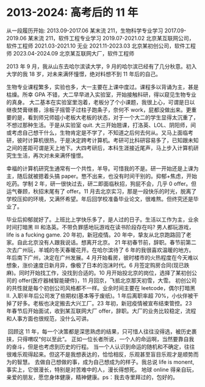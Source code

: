 # 2013-2024: 高考后的 11 年

从一段履历开始:
2013.09-2017.06 某末流 211，生物科学专业学习
2017.09-2019.06 某末流 211，软件工程专业学习
2019.07-2021.02 北京某互联网公司，软件工程师
2021.03-2021.10 无业
2021.11-2023.03 北京某初创公司，软件工程师
2023.04-2024.09 北京某互联网大厂，软件工程师

2013 年 9 月，我从山东去哈尔滨读大学，9 月的哈尔滨已经有了几分秋意。初入大学的我 18 岁，对未来满怀憧憬，绝对料想不到 11 年后的自己。

生物专业课程繁多，实验也多，大一主要在上课中度过。课程多以背诵为主，甚是枯燥。所幸 GPA 不错，大二早早进入实验室，开始接触科研，得以窥见生物专业的真身。
大二基本在实验室里泡着，老板分了个小课题，我很上心，可谓是日以继夜焚膏继晷，涂板子摇管子过柱子跑条子，奈何不 work，屁都没做出来。更重要的是，看到师兄师姐小老板大老板的状态，对于一个大二的学生显得太沉重了，不想过那种生活。于是从实验室 quit.
大三开始翘课，打洛英、LOL、阴阳师，间或考虑自己想干什么，生物肯定是不学了，不知道之后何去何从。又马上面临考研，彼时计算机很热，于是决定跨考计算机。考研可比科研容易多了，已知跟未知之间的差距可谓是天上地下。大四考研后，本科生涯接近尾声，马上步入计算机研究生生活，再次对未来满怀憧憬。

幸福的计算机研究生通常有一个共性，羊导。可惜我的不是。研一开始还是上课为主，随后就被摁着头搞 paper。憋不出来，也没有时间干别的。抑郁+焦虑，开始吃药。学制 2 年，研一很快过去，研二即面临秋招，狗屁不会，几乎 0 offer。但运气眷顾，秋招末尾有了 offer。11 月去北京实习，那是一段快乐的时光，脱离了学校压抑的环境，又满怀希望。年后回学校准备毕业论文，很难熬。但终究还是毕业了。

毕业后抑郁就好了。上班比上学快乐多了，是人过的日子。生活以工作为主，业余时间打暗黑 Ⅲ 和洛英。不带负罪感地玩游戏在读书阶段存在吗? 男人都玩游戏，life is a fucking game.
20 年初，新冠疫情。20 年中，挚友从北京跑路回了老家。自此北京没有人跟我说话。想离开北京。
21 年初春节前，辞职。春节前第二次去广州玩，羊城的冬天春暖花开。在哈尔滨待了 6 年的我很喜欢温暖的地方。年后南下广州，决定在广州发展。4 月开始看房，彼时楼市的火热程度在今天难以想象，涨价速度日新月异，像极了日本的泡沫时代。6 月签定购房合同(现已跌麻)。同时开始找工作，没找到合适的。10 月开始投北京的岗位，选择了某初创公司的 offer(医疗器械智能硬件)，11 月回京，飞抵北京那天初雪，大雪。
初创公司的共性就是每个初创公司风格都不一样。业余时间主要在 leetcode，偶尔打暗黑 Ⅱ. 入职半年后公司发了些期权(基本等于废纸)。1 年后离职率超 70%，小伙伴被干掉了好多。老板也决定搬去大兴工厂。23 年初，新冠疫情被宣布结束管控。23 年春节后开始面试，收到某互联网大厂 offer，辞职。大厂的业务比较稳定，流程和人事方面也很规范，没什么可讲。

​ 回顾这 11 年，每一个决策都是深思熟虑的结果，只可惜人往往没得选，被历史裹挟，只得喟叹“何以至此”。
正如一位长者所说，一个人的命运啊，当然要靠自我的奋斗，但是也考虑到历史的行程。
当一个人认识到命运的随机和不确定，往往很难乐观得起来。但这不是我想表达的，恰恰相反，乐观甚至盲目乐观才是顺势而为的智慧。
去做自己想做的事，成为自己想成为的样子。我总说 life is monent, 事实上，它很漫长，特别是对苦难中的人，漫长得想死。
地球 online 得亲自玩，亲爱的朋友，愿您身体健康，精神健康。ps：我去寺里拜过的，包好的。
